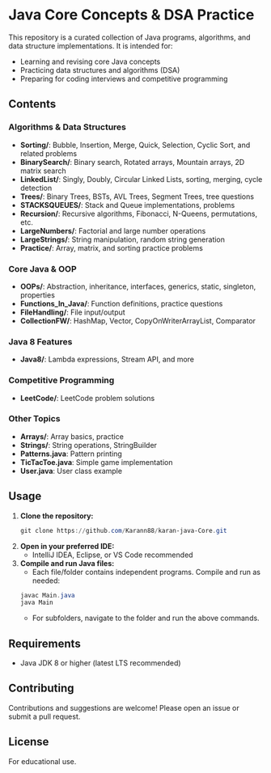 
# Java Core Concepts & DSA Practice

This repository is a curated collection of Java programs, algorithms, and data structure implementations. It is intended for:
- Learning and revising core Java concepts
- Practicing data structures and algorithms (DSA)
- Preparing for coding interviews and competitive programming

## Contents

### Algorithms & Data Structures
- **Sorting/**: Bubble, Insertion, Merge, Quick, Selection, Cyclic Sort, and related problems
- **BinarySearch/**: Binary search, Rotated arrays, Mountain arrays, 2D matrix search
- **LinkedList/**: Singly, Doubly, Circular Linked Lists, sorting, merging, cycle detection
- **Trees/**: Binary Trees, BSTs, AVL Trees, Segment Trees, tree questions
- **STACKSQUEUES/**: Stack and Queue implementations, problems
- **Recursion/**: Recursive algorithms, Fibonacci, N-Queens, permutations, etc.
- **LargeNumbers/**: Factorial and large number operations
- **LargeStrings/**: String manipulation, random string generation
- **Practice/**: Array, matrix, and sorting practice problems

### Core Java & OOP
- **OOPs/**: Abstraction, inheritance, interfaces, generics, static, singleton, properties
- **Functions_In_Java/**: Function definitions, practice questions
- **FileHandling/**: File input/output
- **CollectionFW/**: HashMap, Vector, CopyOnWriterArrayList, Comparator

### Java 8 Features
- **Java8/**: Lambda expressions, Stream API, and more

### Competitive Programming
- **LeetCode/**: LeetCode problem solutions

### Other Topics
- **Arrays/**: Array basics, practice
- **Strings/**: String operations, StringBuilder
- **Patterns.java**: Pattern printing
- **TicTacToe.java**: Simple game implementation
- **User.java**: User class example

## Usage

1. **Clone the repository:**
	```powershell
	git clone https://github.com/Karann88/karan-java-Core.git
	```
2. **Open in your preferred IDE:**
	- IntelliJ IDEA, Eclipse, or VS Code recommended
3. **Compile and run Java files:**
	- Each file/folder contains independent programs. Compile and run as needed:
	```powershell
	javac Main.java
	java Main
	```
	- For subfolders, navigate to the folder and run the above commands.

## Requirements
- Java JDK 8 or higher (latest LTS recommended)

## Contributing
Contributions and suggestions are welcome! Please open an issue or submit a pull request.

## License
For educational use.
